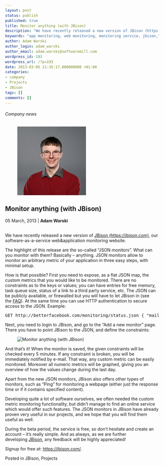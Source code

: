 ```yaml
---
layout: post
status: publish
published: true
title: Monitor anything (with JBison)
description: "We have recently released a new version of JBison (https://jbison.com), our software-as-a-service web&application monitoring website."
keywords: "app monitoring, web monitoring, monitoring service, jbison,"
author: Adam Warski
author_login: adam_warski
author_email: adam.warski@softwaremill.com
wordpress_id: 193
wordpress_url: /?p=193
date: 2013-03-05 11:35:17.000000000 +01:00
categories:
- company
- Projects
- JBison
tags: []
comments: []
---
```


<h6>Company news</h6>
<div class="post-header clearfix">
<figure><div class="image"><img src="/img/members/warski.jpg" alt="Adam Warski"></div></figure><div class="title">
<h2 class="font-dark-blue font-normal">Monitor anything (with JBison)</h2>05 March, 2013 | <b>Adam Warski</b><br><br>
</div>
</div>
<div class="post-rows">
<div class="text">
<p>We have recently released a new version of <a href="https://www.jbison.com/">JBison (https://jbison.com)</a>, our software-as-a-service web&amp;application monitoring website.</p>
<p>The highlight of this release are the so-called “JSON monitors”. What can you monitor with them? Basically – anything. JSON monitors allow to monitor an arbitrary metric of your application in three easy steps, with minimal setup.</p>
<p>How is that possible? First you need to expose, as a flat JSON map, the custom metrics that you would like to be monitored. There are no constraints as to the keys or values; you can have entries for free memory, task queue size, status of a link to a third party service, etc. The JSON can be publicly available, or firewalled but you will have to let JBison in (see the <a href="https://jbison.com/faq.html">FAQ</a>). At the same time you can use HTTP authentication to secure access to the JSON. Example:</p>
<pre>GET http://betterfacebook.com/monitoring/status.json { "mail_queue_size": 91, "shipping_queue_size": 182, "since_last_import_seconds": 1086, "system_status": "ok", "free_memory_mb": 1024 }</pre>
<p>Next, you need to login to JBison, and go to the “Add a new monitor” page. There you have to point JBison to the JSON, and define the constraints:</p>
</div>
<figure><img src="https://softwaremill.com/img/uploads/2013/03/2013-02-28_2020.png" alt="Monitor anything (with JBison)"></figure><div class="text">
<p>And that’s it! When the monitor is saved, the given constraints will be checked every 5 minutes. If any constraint is broken, you will be immediately notified by e-mail. That way, any custom metric can be easily monitored. Moreover all numeric metrics will be graphed, giving you an overview of how the values change during the last day.</p>
<p>Apart from the new JSON monitors, JBison also offers other types of monitors, such as “Ping” for monitoring a webpage (either just the response time or if it contains specified content).</p>
<p>Developing quite a lot of software ourselves, we often needed the custom metric monitoring functionality, but didn’t manage to find an online service which would offer such features. The JSON monitors in JBison have already proven very useful in our projects, and we hope that you will find them useful as well.</p>
<p>During the beta period, the service is free, so don’t hesitate and create an account – it’s really simple. And as always, as we are further developing <a href="https://jbison.com/">JBison</a>, any feedback will be highly appreciated!</p>
<p>Signup for free at: <a href="https://jbison.com/">https://jbison.com/</a>.</p>
</div>
</div>
<div class="post-footer">Posted in JBison, Projects</div>
